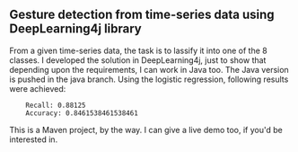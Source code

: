 ## Gesture detection from time-series data using DeepLearning4j library
From a given time-series data, the task is to lassify it into one of the 8 classes. I developed the solution in DeepLearning4j, just to show that depending upon the requirements, I can work in Java too. The Java version is pushed in the java branch. Using the logistic regression, following results were achieved:

``` Precision: 0.85
    Recall: 0.88125
    Accuracy: 0.8461538461538461
```
This is a Maven project, by the way. I can give a live demo too, if you'd be interested in.
